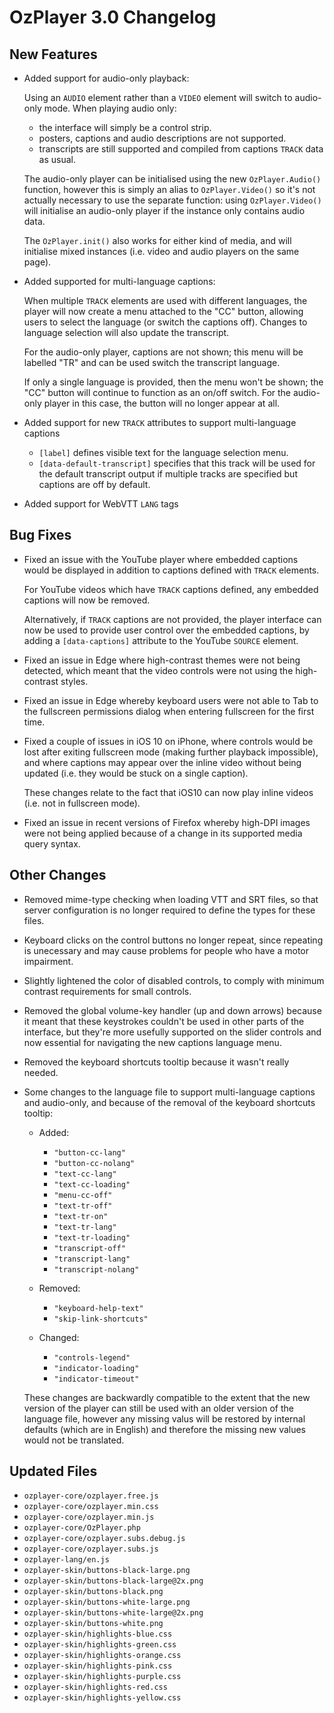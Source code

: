 # OzPlayer 3.0 Changelog

## New Features

* Added support for audio-only playback:

  Using an `AUDIO` element rather than a `VIDEO` element will switch to audio-only mode. When playing audio only:

  * the interface will simply be a control strip.
  * posters, captions and audio descriptions are not supported.
  * transcripts are still supported and compiled from captions `TRACK` data as usual.

  The audio-only player can be initialised using the new `OzPlayer.Audio()` function, however this is simply an alias to `OzPlayer.Video()` so it's not actually necessary to use the separate function: using `OzPlayer.Video()` will initialise an audio-only player if the instance only contains audio data.

  The `OzPlayer.init()` also works for either kind of media, and will initialise mixed instances (i.e. video and audio players on the same page).

* Added supported for multi-language captions:

  When multiple `TRACK` elements are used with different languages, the player will now create a menu attached to the "CC" button, allowing users to select the language (or switch the captions off). Changes to language selection will also update the transcript.

  For the audio-only player, captions are not shown; this menu will be labelled "TR" and can be used switch the transcript language.

  If only a single language is provided, then the menu won't be shown; the "CC" button will continue to function as an on/off switch. For the audio-only player in this case, the button will no longer appear at all.

* Added support for new `TRACK` attributes to support multi-language captions

  * `[label]` defines visible text for the language selection menu.
  * `[data-default-transcript]` specifies that this track will be used for the default transcript output if multiple tracks are specified but captions are off by default.

* Added support for WebVTT `LANG` tags

## Bug Fixes

* Fixed an issue with the YouTube player where embedded captions would be displayed in addition to captions defined with `TRACK` elements.

  For YouTube videos which have `TRACK` captions defined, any embedded captions will now be removed.

  Alternatively, if `TRACK` captions are not provided, the player interface can now be used to provide user control over the embedded captions, by adding a `[data-captions]` attribute to the YouTube `SOURCE` element.

* Fixed an issue in Edge where high-contrast themes were not being detected, which meant that the video controls were not using the high-contrast styles.

* Fixed an issue in Edge whereby keyboard users were not able to Tab to the fullscreen permissions dialog when entering fullscreen for the first time.

* Fixed a couple of issues in iOS 10 on iPhone, where controls would be lost after exiting fullscreen mode (making further playback impossible), and where captions may appear over the inline video without being updated (i.e. they would be stuck on a single caption).

  These changes relate to the fact that iOS10 can now play inline videos (i.e. not in fullscreen mode).

* Fixed an issue in recent versions of Firefox whereby high-DPI images were not being applied because of a change in its supported media query syntax.

## Other Changes

* Removed mime-type checking when loading VTT and SRT files, so that server configuration is no longer required to define the types for these files.

* Keyboard clicks on the control buttons no longer repeat, since repeating is unecessary and may cause problems for people who have a motor impairment.

* Slightly lightened the color of disabled controls, to comply with minimum contrast requirements for small controls.

* Removed the global volume-key handler (up and down arrows) because it meant that these keystrokes couldn't be used in other parts of the interface, but they're more usefully supported on the slider controls and now essential for navigating the new captions language menu.

* Removed the keyboard shortcuts tooltip because it wasn't really needed.

* Some changes to the language file to support multi-language captions and audio-only, and because of the removal of the keyboard shortcuts tooltip:

  * Added:

    * `"button-cc-lang"`
    * `"button-cc-nolang"`
    * `"text-cc-lang"`
    * `"text-cc-loading"`
    * `"menu-cc-off"`
    * `"text-tr-off"`
    * `"text-tr-on"`
    * `"text-tr-lang"`
    * `"text-tr-loading"`
    * `"transcript-off"`
    * `"transcript-lang"`
    * `"transcript-nolang"`

  * Removed:

    * `"keyboard-help-text"`
    * `"skip-link-shortcuts"`

  * Changed:

    * `"controls-legend"`
    * `"indicator-loading"`
    * `"indicator-timeout"`

  These changes are backwardly compatible to the extent that the new version of the player can still be used with an older version of the language file, however any missing valus will be restored by internal defaults (which are in English) and therefore the missing new values would not be translated.

## Updated Files

* `ozplayer-core/ozplayer.free.js`
* `ozplayer-core/ozplayer.min.css`
* `ozplayer-core/ozplayer.min.js`
* `ozplayer-core/OzPlayer.php`
* `ozplayer-core/ozplayer.subs.debug.js`
* `ozplayer-core/ozplayer.subs.js`
* `ozplayer-lang/en.js`
* `ozplayer-skin/buttons-black-large.png`
* `ozplayer-skin/buttons-black-large@2x.png`
* `ozplayer-skin/buttons-black.png`
* `ozplayer-skin/buttons-white-large.png`
* `ozplayer-skin/buttons-white-large@2x.png`
* `ozplayer-skin/buttons-white.png`
* `ozplayer-skin/highlights-blue.css`
* `ozplayer-skin/highlights-green.css`
* `ozplayer-skin/highlights-orange.css`
* `ozplayer-skin/highlights-pink.css`
* `ozplayer-skin/highlights-purple.css`
* `ozplayer-skin/highlights-red.css`
* `ozplayer-skin/highlights-yellow.css`


